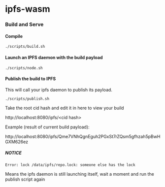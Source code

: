 # ipfs-wasm

### Build and Serve

#### Compile

```
./scripts/build.sh
```
#### Launch an IPFS daemon with the build payload

```
./scripts/node.sh
```

#### Publish the build to IPFS

This will call your ipfs daemon to publish its payload.

```
./scripts/publish.sh
```

Take the root cid hash and edit it in here to view your build

http://localhost:8080/ipfs/\<cid hash\>

Example (result of current build payload):

http://localhost:8080/ipfs/Qme7VNhQgnEguh2PGxSt7rZQsm5gfhzah5pBwHGXM626ez

##### **NOTICE**
```Error: lock /data/ipfs/repo.lock: someone else has the lock```

Means the ipfs daemon is still launching itself, wait a moment and run the publish script again